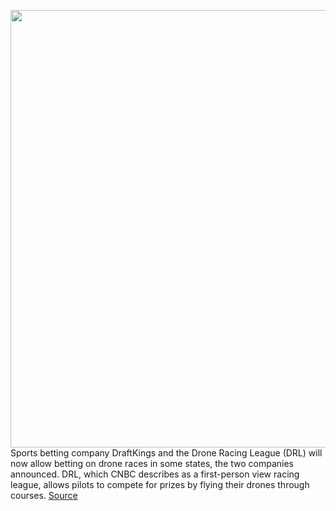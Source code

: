 <img src='https://cdn.vox-cdn.com/thumbor/NMw45jJ2OtkROfXdBjD-ZO7Azj4=/0x0:3500x2333/1200x800/filters:focal(1470x887:2030x1447)/cdn.vox-cdn.com/uploads/chorus_image/image/68642984/695185380.0.jpg' width='700px' /><br/>
Sports betting company DraftKings and the Drone Racing League (DRL)  will now allow betting on drone races in some states, the two companies announced. DRL, which CNBC describes as a first-person view racing league, allows pilots to compete for prizes by flying their drones through courses.
<a href='https://www.theverge.com/2021/1/9/22222051/draftkings-drl-betting-drone-races'> Source <a/>